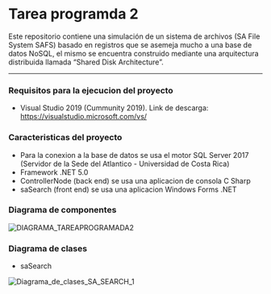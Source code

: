 # Tarea programda 2
Este repositorio contiene una simulación de un sistema de archivos (SA File System SAFS) basado en registros que se asemeja mucho a una base de datos NoSQL, el mismo se encuentra construido mediante una arquitectura distribuida llamada “Shared Disk Architecture”.
***
### Requisitos para la ejecucion del proyecto
- Visual Studio 2019 (Cummunity 2019). Link de descarga: https://visualstudio.microsoft.com/vs/

### Caracteristicas del proyecto
- Para la conexion a la base de datos se usa el motor SQL Server 2017 (Servidor de la Sede del Atlantico - Universidad de Costa Rica)
- Framework .NET 5.0
- ControllerNode (back end) se usa una aplicacion de consola C Sharp
- saSearch (front end) se usa una aplicacion Windows Forms .NET

### Diagrama de componentes
![DIAGRAMA_TAREAPROGRAMADA2](https://user-images.githubusercontent.com/79825499/126006451-f3d244d7-f7a9-467e-a694-44ca0aa572fb.png)

### Diagrama de clases

- saSearch

![Diagrama_de_clases_SA_SEARCH_1](https://user-images.githubusercontent.com/79825499/126014232-60e6ee8e-9347-4725-b47d-8cd1266bdbb1.png)
